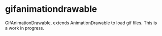 gifanimationdrawable
====================

GifAnimationDrawable, extends AnimationDrawable to load gif files.
This is a work in progress.
